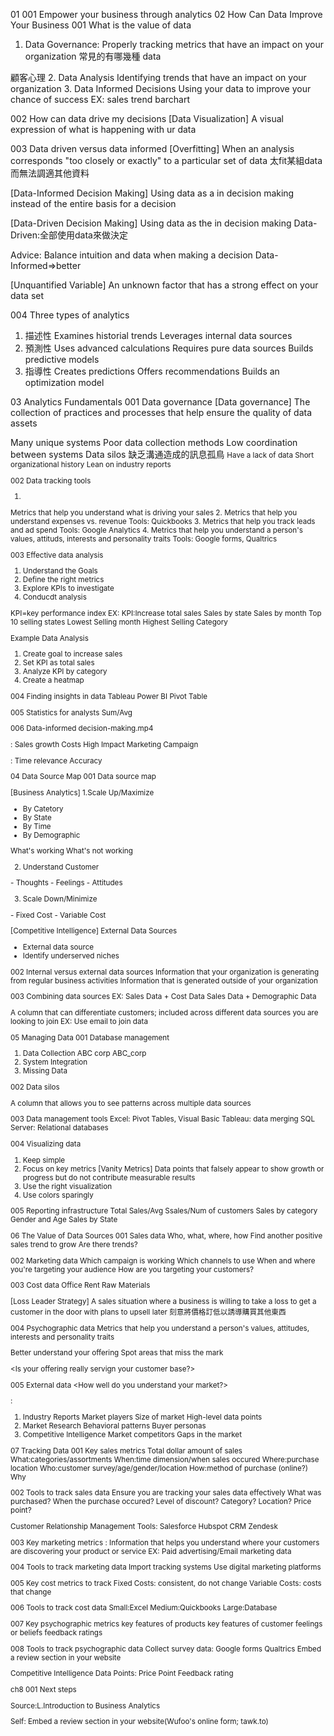 01
001 Empower your business through analytics
02 How Can Data Improve Your Business
001 What is the value of data
1. Data Governance:
Properly tracking metrics
that have an impact on your organization
常見的有哪幾種 data
<Sales data>
<Costs data>
<Psychographic data>顧客心理
<Marketing data>
2. Data Analysis
Identifying trends that have an impact
on your organization
<Dashboards>
<Visualization>
<Optimization Models>
3. Data Informed Decisions
Using your data to improve
your chance of success
EX: sales trend barchart

002 How can data drive my decisions
[Data Visualization]
A visual expression of
what is happening with ur data

003 Data driven versus data informed
[Overfitting]
When an analysis corresponds 
"too closely or exactly" 
to a particular set of data
太fit某組data而無法調適其他資料

[Data-Informed Decision Making]
Using data as a <factor>
in decision making
instead of the entire basis for a decision

[Data-Driven Decision Making]
Using data as the <exclusive factor>
in decision making
Data-Driven:全部使用data來做決定

Advice:
Balance intuition and data when making a decision
Data-Informed=>better

[Unquantified Variable]
An unknown factor that has a strong effect on your data set

004 Three types of analytics
1. <Descriptive analytics>描述性
Examines historial trends
Leverages internal data sources
2. <Predictive analytics>預測性
Uses advanced calculations
Requires pure data sources
Builds predictive models
3. <Prescriptive>指導性
Creates predictions
Offers recommendations
Builds an optimization model

03 Analytics Fundamentals
001 Data governance
[Data governance]
The collection of practices and processes
that help ensure
the quality of data assets

<Large Organizations>
Many unique systems
Poor data collection methods
Low coordination between systems
Data silos 缺乏溝通造成的訊息孤鳥

<Small Organizations>
Have a lack of data
Short organizational history
Lean on industry reports

002 Data tracking tools
1. <Sales Data>
Metrics that help you understand
what is driving your sales
2. <Cost Data>
Metrics that help you understand
expenses vs. revenue
Tools: Quickbooks
3. <Marketing Data>
Metrics that help you track
leads and ad spend
Tools: Google Analytics
4. <Psychographic Data>
Metrics that help you understand
a person's values, attituds, interests
and personality traits
Tools: Google forms, Qualtrics

003 Effective data analysis
1. Understand the Goals
2. Define the right metrics
3. Explore KPIs to investigate
4. Conducdt analysis

KPI=key performance index
EX: 
KPI:Increase total sales
Sales by state
Sales by month
Top 10 selling states
Lowest Selling month
Highest Selling Category

Example Data Analysis
1. Create goal to increase sales
2. Set KPI as total sales
3. Analyze KPI by category
4. Create a heatmap

004 Finding insights in data
Tableau
Power BI
Pivot Table

005 Statistics for analysts
Sum/Avg

006 Data-informed decision-making.mp4	

<Uncovering Trends>:
Sales growth
Costs
High Impact Marketing Campaign

<Data Challenges>:
Time relevance
Accuracy

04 Data Source Map
001 Data source map

[Business Analytics]
1.Scale Up/Maximize
<Sales Data>
- By Catetory
- By State
- By Time
- By Demographic

<Marketing Data>
What's working
What's not working

2. Understand Customer
<Psychographic Data>
- Thoughts
- Feelings
- Attitudes

3. Scale Down/Minimize
<Cost Data>
- Fixed Cost
- Variable Cost

[Competitive Intelligence]
External Data Sources
- External data source
- Identify underserved niches

002 Internal versus external data sources
<Internal Data Sources>
Information that your organization
is generating from regular business activities
<External Data Sources>
Information that is generated outside of your organization

003 Combining data sources
EX:
Sales Data + Cost Data
Sales Data + Demographic Data

<Unique Identifier>
A column that can differentiate customers;
included across different data sources
you are looking to join
EX: Use email to join data

05 Managing Data
001 Database management
1. Data Collection
ABC corp
ABC_corp
2. System Integration
3. Missing Data


002 Data silos
<Data silos = Data Disconnection>

<Unique Identifier>
A column that allows you to see
patterns across multiple data sources


003 Data management tools
Excel: Pivot Tables, Visual Basic
Tableau: data merging
SQL Server: Relational databases


004 Visualizing data
1. Keep simple
2. Focus on key metrics
[Vanity Metrics]
Data points that falsely appear to
show growth or progress but do not
contribute measurable results
3. Use the right visualization
4. Use colors sparingly


005 Reporting infrastructure
<Dashboard>
Total Sales/Avg Ssales/Num of customers
Sales by category
Gender and Age
Sales by State


06 The Value of Data Sources
001 Sales data
Who, what, where, how
Find another positive sales trend to grow
Are there trends?


002 Marketing data
Which campaign is working
Which channels to use
When and where you're targeting your audience
How are you targeting your customers?

003 Cost data
<Fixed Costs>
Office Rent
<Variable Costs>
Raw Materials

[Loss Leader Strategy]
A sales situation where a business is willing to take a loss
to get a customer in the door
with plans to upsell later
刻意將價格訂低以誘導購買其他東西


004 Psychographic data
<Psychographic data>
Metrics that help you understand a person's values, attitudes, interests and personality traits

<Perform a Psychographic Survey>
Better understand your offering
Spot areas that miss the mark

<Is your offering really servign your customer base?>

005 External data
<How well do you understand your market?>

<External data Sources>:
1. Industry Reports
Market players
Size of market
High-level data points
2. Market Research
Behavioral patterns
Buyer personas
3. Competitive Intelligence
Market competitors
Gaps in the market


07 Tracking Data
001 Key sales metrics
Total dollar amount of sales
What:categories/assortments
When:time dimension/when sales occured
Where:purchase location
Who:customer survey/age/gender/location
How:method of purchase (online?)
Why


002 Tools to track sales data
Ensure you are tracking your sales data effectively
What was purchased?
When the purchase occured?
Level of discount?
Category?
Location?
Price point?

Customer Relationship Management Tools:
Salesforce
Hubspot CRM
Zendesk


003 Key marketing metrics
<Website Data>
<Social Media Data>
<Lead Generation Data>:
Information that helps you understand where your customers
are discovering your product or service
EX:
Paid advertising/Email marketing data


004 Tools to track marketing data
Import tracking systems
Use digital marketing platforms


005 Key cost metrics to track
Fixed Costs: consistent, do not change
Variable Costs: costs that change


006 Tools to track cost data
Small:Excel
Medium:Quickbooks
Large:Database


007 Key psychographic metrics
key features of products
key features of customer
feelings or beliefs
feedback ratings


008 Tools to track psychographic data
Collect survey data:
Google forms
Qualtrics
Embed a review section in your website

Competitive Intelligence Data Points:
Price Point
Feedback rating

ch8
001 Next steps

Source:L.Introduction to Business Analytics

Self:
Embed a review section in your website(Wufoo's online form; tawk.to)